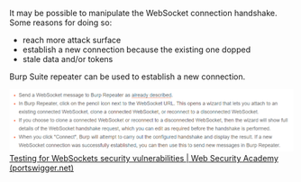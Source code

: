 It may be possible to manipulate the WebSocket connection handshake. Some reasons for doing so:
* reach more attack surface
* establish a new connection because the existing one dopped
* stale data and/or tokens

Burp Suite repeater can be used to establish a new connection.

![](../../_attachments/burp_websocket3.png)
[Testing for WebSockets security vulnerabilities | Web Security Academy (portswigger.net)](https://portswigger.net/web-security/websockets#manipulating-websocket-connections)
